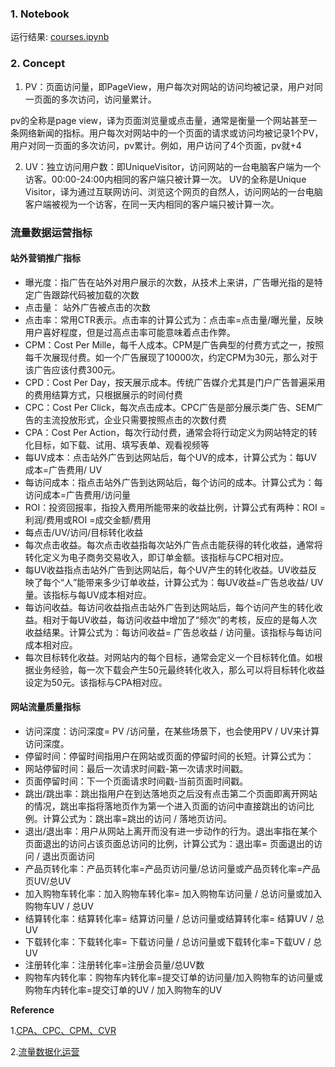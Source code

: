### 1. Notebook ###

运行结果: [courses.ipynb](https://github.com/frankyangdev/Python-Member-Operations/blob/main/courses.ipynb)

### 2. Concept ###

1. PV：页面访问量，即PageView，用户每次对网站的访问均被记录，用户对同一页面的多次访问，访问量累计。

pv的全称是page view，译为页面浏览量或点击量，通常是衡量一个网站甚至一条网络新闻的指标。用户每次对网站中的一个页面的请求或访问均被记录1个PV，用户对同一页面的多次访问，pv累计。例如，用户访问了4个页面，pv就+4

2. UV：独立访问用户数：即UniqueVisitor，访问网站的一台电脑客户端为一个访客。00:00-24:00内相同的客户端只被计算一次。
UV的全称是Unique Visitor，译为通过互联网访问、浏览这个网页的自然人，访问网站的一台电脑客户端被视为一个访客，在同一天内相同的客户端只被计算一次。

 
### 流量数据运营指标 ###
#### 站外营销推广指标 #### 
* 曝光度：指广告在站外对用户展示的次数，从技术上来讲，广告曝光指的是特定广告跟踪代码被加载的次数
* 点击量： 站外广告被点击的次数
* 点击率：常用CTR表示。点击率的计算公式为：点击率=点击量/曝光量，反映用户喜好程度，但是过高点击率可能意味着点击作弊。
* CPM：Cost Per Mille，每千人成本。CPM是广告典型的付费方式之一，按照每千次展现付费。如一个广告展现了10000次，约定CPM为30元，那么对于该广告应该付费300元。
* CPD：Cost Per Day，按天展示成本。传统广告媒介尤其是门户广告普遍采用的费用结算方式，只根据展示的时间付费
* CPC：Cost Per Click，每次点击成本。CPC广告是部分展示类广告、SEM广告的主流投放形式，企业只需要按照点击的次数付费
* CPA：Cost Per Action，每次行动付费，通常会将行动定义为网站特定的转化目标，如下载、试用、填写表单、观看视频等
* 每UV成本：点击站外广告到达网站后，每个UV的成本，计算公式为：每UV成本=广告费用/ UV
* 每访问成本：指点击站外广告到达网站后，每个访问的成本。计算公式为：每访问成本=广告费用/访问量
* ROI：投资回报率，指投入费用所能带来的收益比例，计算公式有两种：ROI =利润/费用或ROI =成交金额/费用
* 每点击/UV/访问/目标转化收益
* 每次点击收益。每次点击收益指每次站外广告点击能获得的转化收益，通常将转化定义为电子商务交易收入，即订单金额。该指标与CPC相对应。
* 每UV收益指点击站外广告到达网站后，每个UV产生的转化收益。UV收益反映了每个“人”能带来多少订单收益，计算公式为：每UV收益=广告总收益/ UV量。该指标与每UV成本相对应。
* 每访问收益。每访问收益指点击站外广告到达网站后，每个访问产生的转化收益。相对于每UV收益，每访问收益中增加了“频次”的考核，反应的是每人次收益结果。计算公式为：每访问收益= 广告总收益 / 访问量。该指标与每访问成本相对应。
* 每次目标转化收益。对网站内的每个目标，通常会定义一个目标转化值。如根据业务经验，每一次下载会产生50元最终转化收入，那么可以将目标转化收益设定为50元。该指标与CPA相对应。

#### 网站流量质量指标 ####
* 访问深度：访问深度= PV /访问量，在某些场景下，也会使用PV / UV来计算访问深度。
* 停留时间：停留时间指用户在网站或页面的停留时间的长短。计算公式为：
* 网站停留时间：最后一次请求时间戳-第一次请求时间戳。
* 页面停留时间：下一个页面请求时间戳-当前页面时间戳。
* 跳出/跳出率：跳出指用户在到达落地页之后没有点击第二个页面即离开网站的情况，跳出率指将落地页作为第一个进入页面的访问中直接跳出的访问比例。计算公式为：跳出率=跳出的访问 / 落地页访问。
* 退出/退出率：用户从网站上离开而没有进一步动作的行为。退出率指在某个页面退出的访问占该页面总访问的比例，计算公式为：退出率= 页面退出的访问 / 退出页面访问
* 产品页转化率：产品页转化率=产品页访问量/总访问量或产品页转化率=产品页UV/总UV
* 加入购物车转化率：加入购物车转化率= 加入购物车访问量 / 总访问量或加入购物车UV / 总UV
* 结算转化率：结算转化率= 结算访问量 / 总访问量或结算转化率= 结算UV / 总UV
* 下载转化率：下载转化率= 下载访问量 / 总访问量或下载转化率=下载UV / 总UV
* 注册转化率：注册转化率=注册会员量/总UV数
* 购物车内转化率：购物车内转化率=提交订单的访问量/加入购物车的访问量或购物车内转化率=提交订单的UV / 加入购物车的UV





**Reference**

1.[CPA、CPC、CPM、CVR](https://blog.csdn.net/hrbsfdxzhq01/article/details/87630115)


2.[流量数据化运营](https://blog.csdn.net/tonydz0523/article/details/85095329)


